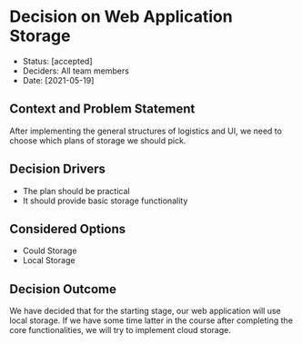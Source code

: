 # Decision on Web Application Storage

* Status: [accepted]
* Deciders: All team members
* Date: [2021-05-19]

## Context and Problem Statement

After implementing the general structures of logistics and UI, we need to choose which plans of storage we should pick.

## Decision Drivers 

* The plan should be practical
* It should provide basic storage functionality

## Considered Options

* Could Storage
* Local Storage

## Decision Outcome

We have decided that for the starting stage, our web application will use local storage. 
If we have some time latter in the course after completing the core functionalities, we will try to implement cloud storage.